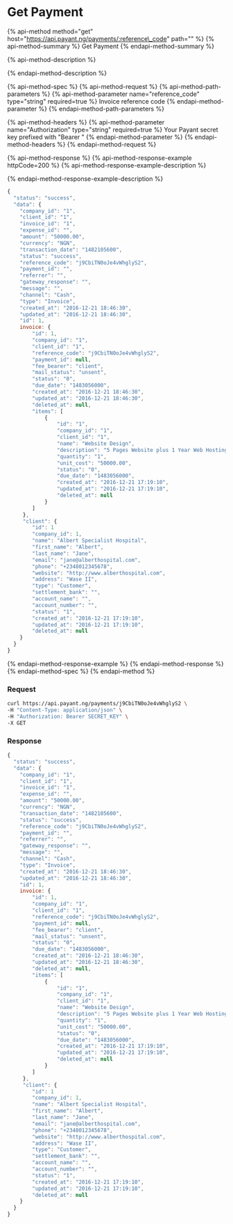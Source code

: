 # Get Payment

{% api-method method="get" host="https://api.payant.ng/payments/:reference\_code" path="" %}
{% api-method-summary %}
Get Payment
{% endapi-method-summary %}

{% api-method-description %}

{% endapi-method-description %}

{% api-method-spec %}
{% api-method-request %}
{% api-method-path-parameters %}
{% api-method-parameter name="reference\_code" type="string" required=true %}
Invoice reference code
{% endapi-method-parameter %}
{% endapi-method-path-parameters %}

{% api-method-headers %}
{% api-method-parameter name="Authorization" type="string" required=true %}
Your Payant secret key prefixed with "Bearer "
{% endapi-method-parameter %}
{% endapi-method-headers %}
{% endapi-method-request %}

{% api-method-response %}
{% api-method-response-example httpCode=200 %}
{% api-method-response-example-description %}

{% endapi-method-response-example-description %}

```javascript
{
  "status": "success",
  "data": {
    "company_id": "1",
    "client_id": "1",
    "invoice_id": "1",
    "expense_id": "",
    "amount": "50000.00",
    "currency": "NGN",
    "transaction_date": "1482105600",
    "status": "success",
    "reference_code": "j9CbiTN0oJe4vWhglyS2",
    "payment_id": "",
    "referrer": "",
    "gateway_response": "",
    "message": "",
    "channel": "Cash",
    "type": "Invoice",
    "created_at": "2016-12-21 18:46:30",
    "updated_at": "2016-12-21 18:46:30",
    "id": 1,
    invoice: {
        "id": 1,
        "company_id": "1",
        "client_id": "1",
        "reference_code": "j9CbiTN0oJe4vWhglyS2",
        "payment_id": null,
        "fee_bearer": "client",
        "mail_status": "unsent",
        "status": "0",
        "due_date": "1483056000",
        "created_at": "2016-12-21 18:46:30",
        "updated_at": "2016-12-21 18:46:30",
        "deleted_at": null,
        "items": [
            {
                "id": "1",
                "company_id": "1",
                "client_id": "1",
                "name": "Website Design",
                "description": "5 Pages Website plus 1 Year Web Hosting",
                "quantity": "1",
                "unit_cost": "50000.00",
                "status": "0",
                "due_date": "1483056000",
                "created_at": "2016-12-21 17:19:10",
                "updated_at": "2016-12-21 17:19:10",
                "deleted_at": null
            }
        ]
     },
     "client": {
        "id": 1
        "company_id": 1,
        "name": "Albert Specialist Hospital",
        "first_name": "Albert",
        "last_name": "Jane",
        "email": "jane@alberthospital.com",
        "phone": "+2348012345678",
        "website": "http://www.alberthospital.com",
        "address": "Wase II",
        "type": "Customer",
        "settlement_bank": "",
        "account_name": "",
        "account_number": "",
        "status": "1",
        "created_at": "2016-12-21 17:19:10",
        "updated_at": "2016-12-21 17:19:10",
        "deleted_at": null
    }
  }
}
```
{% endapi-method-response-example %}
{% endapi-method-response %}
{% endapi-method-spec %}
{% endapi-method %}

### Request

```bash
curl https://api.payant.ng/payments/j9CbiTN0oJe4vWhglyS2 \
-H "Content-Type: application/json" \
-H "Authorization: Bearer SECRET_KEY" \
-X GET 
```

### Response

```javascript
{
  "status": "success",
  "data": {
    "company_id": "1",
    "client_id": "1",
    "invoice_id": "1",
    "expense_id": "",
    "amount": "50000.00",
    "currency": "NGN",
    "transaction_date": "1482105600",
    "status": "success",
    "reference_code": "j9CbiTN0oJe4vWhglyS2",
    "payment_id": "",
    "referrer": "",
    "gateway_response": "",
    "message": "",
    "channel": "Cash",
    "type": "Invoice",
    "created_at": "2016-12-21 18:46:30",
    "updated_at": "2016-12-21 18:46:30",
    "id": 1,
    invoice: {
        "id": 1,
        "company_id": "1",
        "client_id": "1",
        "reference_code": "j9CbiTN0oJe4vWhglyS2",
        "payment_id": null,
        "fee_bearer": "client",
        "mail_status": "unsent",
        "status": "0",
        "due_date": "1483056000",
        "created_at": "2016-12-21 18:46:30",
        "updated_at": "2016-12-21 18:46:30",
        "deleted_at": null,
        "items": [
            {
                "id": "1",
                "company_id": "1",
                "client_id": "1",
                "name": "Website Design",
                "description": "5 Pages Website plus 1 Year Web Hosting",
                "quantity": "1",
                "unit_cost": "50000.00",
                "status": "0",
                "due_date": "1483056000",
                "created_at": "2016-12-21 17:19:10",
                "updated_at": "2016-12-21 17:19:10",
                "deleted_at": null
            }
        ]
     },
     "client": {
        "id": 1
        "company_id": 1,
        "name": "Albert Specialist Hospital",
        "first_name": "Albert",
        "last_name": "Jane",
        "email": "jane@alberthospital.com",
        "phone": "+2348012345678",
        "website": "http://www.alberthospital.com",
        "address": "Wase II",
        "type": "Customer",
        "settlement_bank": "",
        "account_name": "",
        "account_number": "",
        "status": "1",
        "created_at": "2016-12-21 17:19:10",
        "updated_at": "2016-12-21 17:19:10",
        "deleted_at": null
    }
  }
}
```

